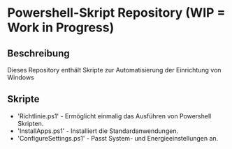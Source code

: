 # Powershell-Skript Repository (WIP = Work in Progress)

## Beschreibung 
Dieses Repository enthält Skripte zur Automatisierung der Einrichtung von Windows 

## Skripte 
- 'Richtlinie.ps1' - Ermöglicht einmalig das Ausführen von Powershell Skripten.
- 'InstallApps.ps1' - Installiert die Standardanwendungen.
- 'ConfigureSettings.ps1' - Passt System- und Energieeinstellungen an. 

